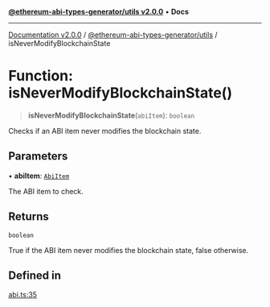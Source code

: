 [**@ethereum-abi-types-generator/utils v2.0.0**](../README.md) • **Docs**

***

[Documentation v2.0.0](../../../packages.md) / [@ethereum-abi-types-generator/utils](../README.md) / isNeverModifyBlockchainState

# Function: isNeverModifyBlockchainState()

> **isNeverModifyBlockchainState**(`abiItem`): `boolean`

Checks if an ABI item never modifies the blockchain state.

## Parameters

• **abiItem**: [`AbiItem`](../../types/type-aliases/AbiItem.md)

The ABI item to check.

## Returns

`boolean`

True if the ABI item never modifies the blockchain state, false otherwise.

## Defined in

[abi.ts:35](https://github.com/niZmosis/ethereum-abi-types-generator/blob/34014c6ac1a58a7622fbd21e7421270aae38bf36/packages/utils/src/abi.ts#L35)
